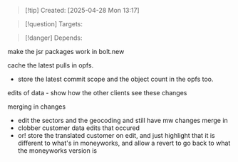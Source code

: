 
>[!tip] Created: [2025-04-28 Mon 13:17]

>[!question] Targets: 

>[!danger] Depends: 

make the jsr packages work in bolt.new

cache the latest pulls in opfs.
- store the latest commit scope and the object count in the opfs too.

edits of data - show how the other clients see these changes

merging in changes 
- edit the sectors and the geocoding and still have mw changes merge in
- clobber customer data edits that occured 
- or! store the translated customer on edit, and just highlight that it is different to what's in moneyworks, and allow a revert to go back to what the moneyworks version is
